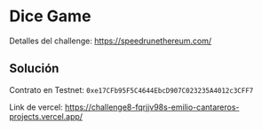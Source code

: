 # Dice Game

Detalles del challenge: https://speedrunethereum.com/

## Solución

Contrato en Testnet: `0xe17CFb95F5C4644EbcD907C023235A4012c3CFF7`

Link de vercel: https://challenge8-fqrjjv98s-emilio-cantareros-projects.vercel.app/